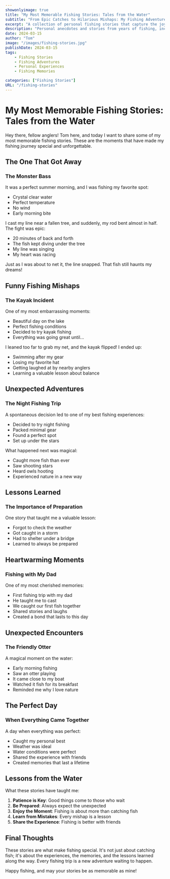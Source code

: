 ```yaml
---
showonlyimage: true
title: "My Most Memorable Fishing Stories: Tales from the Water"
subtitle: "From Epic Catches to Hilarious Mishaps: My Fishing Adventures"
excerpt: "A collection of personal fishing stories that capture the joy, excitement, and sometimes humor of fishing adventures."
description: "Personal anecdotes and stories from years of fishing, including epic catches, funny moments, and lessons learned along the way."
date: 2024-03-15
author: "Tom"
image: "/images/fishing-stories.jpg"
publishDate: 2024-03-15
tags:
    - Fishing Stories
    - Fishing Adventures
    - Personal Experiences
    - Fishing Memories

categories: ["Fishing Stories"]
URL: "/fishing-stories"
---
```


# My Most Memorable Fishing Stories: Tales from the Water

Hey there, fellow anglers! Tom here, and today I want to share some of my most memorable fishing stories. These are the moments that have made my fishing journey special and unforgettable.

## The One That Got Away

### The Monster Bass

It was a perfect summer morning, and I was fishing my favorite spot:
- Crystal clear water
- Perfect temperature
- No wind
- Early morning bite

I cast my line near a fallen tree, and suddenly, my rod bent almost in half. The fight was epic:
- 20 minutes of back and forth
- The fish kept diving under the tree
- My line was singing
- My heart was racing

Just as I was about to net it, the line snapped. That fish still haunts my dreams!

## Funny Fishing Mishaps

### The Kayak Incident

One of my most embarrassing moments:
- Beautiful day on the lake
- Perfect fishing conditions
- Decided to try kayak fishing
- Everything was going great until...

I leaned too far to grab my net, and the kayak flipped! I ended up:
- Swimming after my gear
- Losing my favorite hat
- Getting laughed at by nearby anglers
- Learning a valuable lesson about balance

## Unexpected Adventures

### The Night Fishing Trip

A spontaneous decision led to one of my best fishing experiences:
- Decided to try night fishing
- Packed minimal gear
- Found a perfect spot
- Set up under the stars

What happened next was magical:
- Caught more fish than ever
- Saw shooting stars
- Heard owls hooting
- Experienced nature in a new way

## Lessons Learned

### The Importance of Preparation

One story that taught me a valuable lesson:
- Forgot to check the weather
- Got caught in a storm
- Had to shelter under a bridge
- Learned to always be prepared

## Heartwarming Moments

### Fishing with My Dad

One of my most cherished memories:
- First fishing trip with my dad
- He taught me to cast
- We caught our first fish together
- Shared stories and laughs
- Created a bond that lasts to this day

## Unexpected Encounters

### The Friendly Otter

A magical moment on the water:
- Early morning fishing
- Saw an otter playing
- It came close to my boat
- Watched it fish for its breakfast
- Reminded me why I love nature

## The Perfect Day

### When Everything Came Together

A day when everything was perfect:
- Caught my personal best
- Weather was ideal
- Water conditions were perfect
- Shared the experience with friends
- Created memories that last a lifetime

## Lessons from the Water

What these stories have taught me:
1. **Patience is Key**: Good things come to those who wait
2. **Be Prepared**: Always expect the unexpected
3. **Enjoy the Moment**: Fishing is about more than catching fish
4. **Learn from Mistakes**: Every mishap is a lesson
5. **Share the Experience**: Fishing is better with friends

## Final Thoughts

These stories are what make fishing special. It's not just about catching fish; it's about the experiences, the memories, and the lessons learned along the way. Every fishing trip is a new adventure waiting to happen.

Happy fishing, and may your stories be as memorable as mine! 
